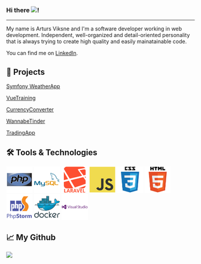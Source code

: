 ### Hi there <img src="https://raw.githubusercontent.com/MartinHeinz/MartinHeinz/master/wave.gif" width="30">!

---

My name is Arturs Viksne and I'm a software developer working in web development.
Independent, well-organized and detail-oriented personality that is always trying to create high quality and easily mainatainable code.

You can find me on [LinkedIn](https://www.linkedin.com/in/arturs-viksne/).



## 🚀 Projects

[Symfony WeatherApp](https://github.com/artviks/weather_app)

[VueTraining](https://github.com/artviks/Vue-training)

[CurrencyConverter](https://github.com/artviks/CurrencyConverter)

[WannabeTinder](https://github.com/artviks/WannabeTinder)

[TradingApp](https://github.com/artviks/TradingApp)



## 🛠 Tools & Technologies

<img src="https://github.com/devicons/devicon/blob/master/icons/php/php-original.svg" alt="PHP logo" width="70" height="70"> <img src="https://github.com/devicons/devicon/blob/master/icons/mysql/mysql-original-wordmark.svg" alt="MySQL logo" width="70" height="70"> <img src="https://github.com/devicons/devicon/blob/master/icons/laravel/laravel-plain-wordmark.svg" alt="Laravel logo" width="70" height="70"> <img src="https://github.com/devicons/devicon/blob/master/icons/javascript/javascript-original.svg" alt="JS logo" width="70" height="70"> <img src="https://github.com/devicons/devicon/blob/master/icons/css3/css3-original-wordmark.svg" alt="CSS logo" width="70" height="70"> <img src="https://github.com/devicons/devicon/blob/master/icons/html5/html5-original-wordmark.svg" alt="HTML logo" width="70" height="70"> <img src="https://github.com/devicons/devicon/blob/master/icons/phpstorm/phpstorm-original-wordmark.svg" alt="phpStorm logo" width="70" height="70"> <img src="https://github.com/devicons/devicon/blob/master/icons/docker/docker-original-wordmark.svg" alt="docker logo" width="70" height="70"> <img src="https://github.com/devicons/devicon/blob/master/icons/visualstudio/visualstudio-plain-wordmark.svg" alt="vstudio logo" width="70" height="70">



## &#x1f4c8; My Github

<a href="https://github.com/artviks">
  <img aling="centre" src="https://github-readme-stats.vercel.app/api/top-langs/?username=artviks&theme=dark" />
</a>


<!--
**artviks/artviks** is a ✨ _special_ ✨ repository because its `README.md` (this file) appears on your GitHub profile.

Here are some ideas to get you started:

- 🔭 I’m currently working on ...
- 🌱 I’m currently learning ...
- 👯 I’m looking to collaborate on ...
- 🤔 I’m looking for help with ...
- 💬 Ask me about ...
- 📫 How to reach me: ...
- 😄 Pronouns: ...
- ⚡ Fun fact: ...
-->
